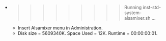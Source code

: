 * >>>>>>>>> Running inst-std-system-alsamixer.sh ...
  * Insert Alsamixer menu in Administration.
  * Disk size = 5609340K. Space Used = 12K. Runtime = 00:00:00:01.

